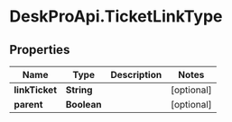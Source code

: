 # DeskProApi.TicketLinkType

## Properties
Name | Type | Description | Notes
------------ | ------------- | ------------- | -------------
**linkTicket** | **String** |  | [optional] 
**parent** | **Boolean** |  | [optional] 


